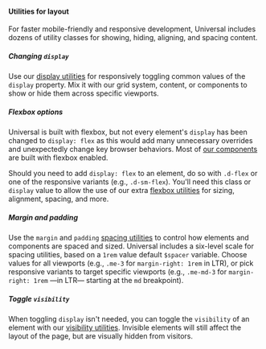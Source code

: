 #### Utilities for layout

For faster mobile-friendly and responsive development, Universal includes dozens of utility classes for showing, hiding, aligning, and spacing content.

##### Changing `display`

Use our [display utilities](#/docs/utilities/display.md) for responsively toggling common values of the `display` property. Mix it with our grid system, content, or components to show or hide them across specific viewports.

##### Flexbox options

Universal is built with flexbox, but not every element's `display` has been changed to `display: flex` as this would add many unnecessary overrides and unexpectedly change key browser behaviors. Most of [our components](#/docs/components/alerts.md) are built with flexbox enabled.

Should you need to add `display: flex` to an element, do so with `.d-flex` or one of the responsive variants (e.g., `.d-sm-flex`). You'll need this class or `display` value to allow the use of our extra [flexbox utilities](#/docs/utilities/flex.md) for sizing, alignment, spacing, and more.

##### Margin and padding

Use the `margin` and `padding` [spacing utilities](#/docs/utilities/spacing.md) to control how elements and components are spaced and sized. Universal includes a six-level scale for spacing utilities, based on a `1rem` value default `$spacer` variable. Choose values for all viewports (e.g., `.me-3` for `margin-right: 1rem` in LTR), or pick responsive variants to target specific viewports (e.g., `.me-md-3` for `margin-right: 1rem` —in LTR— starting at the `md` breakpoint).

##### Toggle `visibility`

When toggling `display` isn't needed, you can toggle the `visibility` of an element with our [visibility utilities](#/docs/utilities/visibility.md). Invisible elements will still affect the layout of the page, but are visually hidden from visitors.